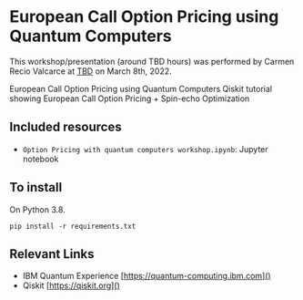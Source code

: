 # European Call Option Pricing using Quantum Computers

This workshop/presentation (around TBD hours) was performed by Carmen Recio Valcarce at [TBD](https://TBD.com/) on March 8th, 2022. 

European Call Option Pricing using Quantum Computers Qiskit tutorial showing European Call Option Pricing + Spin-echo Optimization

## Included resources

 -  `Option Pricing with quantum computers workshop.ipynb`: Jupyter notebook

## To install

On Python 3.8.

```
pip install -r requirements.txt
```

## Relevant Links
 - IBM Quantum Experience [https://quantum-computing.ibm.com]()
 - Qiskit [https://qiskit.org]()
